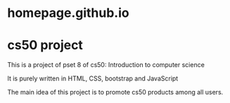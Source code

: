# homepage.github.io
<h1>cs50 project</h1>
<p>This is a project of pset 8 of cs50: Introduction to computer science<p>
<p>It is purely written in HTML, CSS, bootstrap and JavaScript</p>
<p>The main idea of this project is to promote cs50 products among all users.</p>
